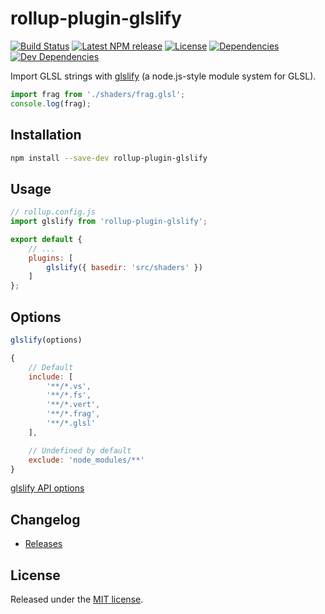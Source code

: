 # rollup-plugin-glslify
[![Build Status](https://travis-ci.org/pschroen/rollup-plugin-glslify.svg)]()
[![Latest NPM release](https://img.shields.io/npm/v/rollup-plugin-glslify.svg)]()
[![License](https://img.shields.io/npm/l/rollup-plugin-glslify.svg)]()
[![Dependencies](https://img.shields.io/david/pschroen/rollup-plugin-glslify.svg)]()
[![Dev Dependencies](https://img.shields.io/david/dev/pschroen/rollup-plugin-glslify.svg)]()

Import GLSL strings with [glslify](https://github.com/glslify/glslify) (a node.js-style module system for GLSL).

```js
import frag from './shaders/frag.glsl';
console.log(frag);
```


## Installation

```bash
npm install --save-dev rollup-plugin-glslify
```


## Usage

```js
// rollup.config.js
import glslify from 'rollup-plugin-glslify';

export default {
    // ...
    plugins: [
        glslify({ basedir: 'src/shaders' })
    ]
};
```


## Options

```js
glslify(options)
```

```js
{
    // Default
    include: [
        '**/*.vs',
        '**/*.fs',
        '**/*.vert',
        '**/*.frag',
        '**/*.glsl'
    ],

    // Undefined by default
    exclude: 'node_modules/**'
}
```

[glslify API options](https://github.com/glslify/glslify#var-src--glslcompilesrc-opts)


## Changelog

* [Releases](https://github.com/pschroen/rollup-plugin-glslify/releases)


## License

Released under the [MIT license](LICENSE).
